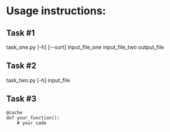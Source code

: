 # Usage instructions:

## Task #1

task_one.py [-h] [--sort] input_file_one input_file_two output_file

## Task #2

task_two.py [-h] input_file

## Task #3

```
@cache
def your_function():
    # your code
```
